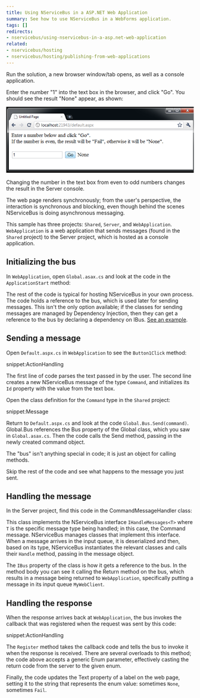 ```yaml
---
title: Using NServiceBus in a ASP.NET Web Application
summary: See how to use NServiceBus in a WebForms application.
tags: []
redirects:
- nservicebus/using-nservicebus-in-a-asp.net-web-application
related:
- nservicebus/hosting
- nservicebus/hosting/publishing-from-web-applications
---
```


Run the solution, a new browser window/tab opens, as well as a console application.

Enter the number "1" into the text box in the browser, and click "Go". You should see the result "None" appear, as shown:

![AsyncPages sample running](async-pages-running.png "AsyncPages sample running")

Changing the number in the text box from even to odd numbers changes the result in the Server console.

The web page renders synchronously; from the user's perspective, the interaction is synchronous and blocking, even though behind the scenes NServiceBus is doing asynchronous messaging.

This sample has three projects: `Shared`, `Server`, and `WebApplication`. `WebApplication` is a web application that sends messages (found in the `Shared` project) to the Server project, which is hosted as a console application.


## Initializing the bus

In `WebApplication`, open `Global.asax.cs` and look at the code in the `ApplicationStart` method:

<!-- import ApplicationStart -->

The rest of the code is typical for hosting NServiceBus in your own process. The code holds a reference to the bus, which is used later for sending messages. This isn't the only option available; if the classes for sending messages are managed by Dependency Injection, then they can get a reference to the bus by declaring a dependency on IBus. [See an example](/nservicebus/containers/injecting-ibus.md).


## Sending a message

Open `Default.aspx.cs` in `WebApplication` to see the `Button1Click` method:

snippet:ActionHandling

The first line of code parses the text passed in by the user. The second line creates a new NServiceBus message of the type `Command`, and initializes its `Id` property with the value from the text box.

Open the class definition for the `Command` type in the `Shared` project:

snippet:Message

Return to `Default.aspx.cs` and look at the code `Global.Bus.Send(command)`. Global.Bus references the Bus property of the Global class, which you saw in `Global.asax.cs`. Then the code calls the Send method, passing in the newly created command object.

The "bus" isn't anything special in code; it is just an object for calling methods.

Skip the rest of the code and see what happens to the message you just sent.


## Handling the message

In the Server project, find this code in the CommandMessageHandler class:

<!-- import Handler -->

This class implements the NServiceBus interface `IHandleMessages<T>` where `T` is the specific message type being handled; in this case, the Command message. NServiceBus manages classes that implement this interface. When a message arrives in the input queue, it is deserialized and then, based on its type, NServiceBus instantiates the relevant classes and calls their `Handle` method, passing in the message object.

The `IBus` property of the class is how it gets a reference to the bus. In the method body you can see it calling the Return method on the bus, which results in a message being returned to `WebApplication`, specifically putting a message in its input queue `MyWebClient`.


## Handling the response

When the response arrives back at `WebApplication`, the bus invokes the callback that was registered when the request was sent by this code:

snippet:ActionHandling

The `Register` method takes the callback code and tells the bus to invoke it when the response is received. There are several overloads to this method; the code above accepts a generic Enum parameter, effectively casting the return code from the server to the given enum.

Finally, the code updates the Text property of a label on the web page, setting it to the string that represents the enum value: sometimes `None`, sometimes `Fail`.
